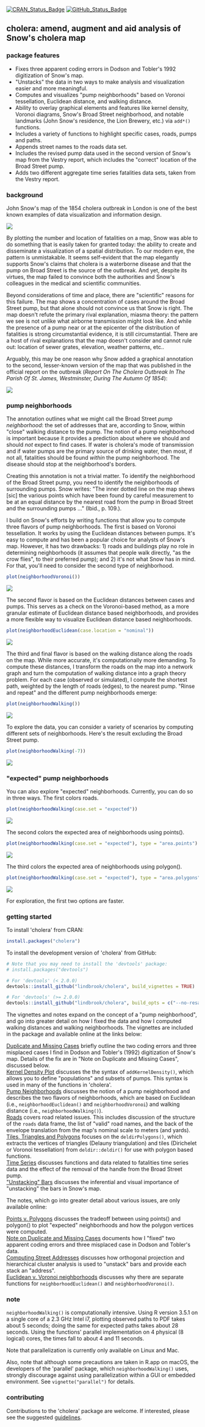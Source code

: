 
<!-- README.md is generated from README.Rmd. Please edit that file -->
[![CRAN\_Status\_Badge](http://www.r-pkg.org/badges/version/cholera)](https://cran.r-project.org/package=cholera)
[![GitHub\_Status\_Badge](https://img.shields.io/badge/GitHub-0.5.9.9021-red.svg)](https://github.com/lindbrook/cholera/blob/master/NEWS)

cholera: amend, augment and aid analysis of Snow's cholera map
--------------------------------------------------------------

### package features

-   Fixes three apparent coding errors in Dodson and Tobler's 1992 digitization of Snow's map.
-   "Unstacks" the data in two ways to make analysis and visualization easier and more meaningful.
-   Computes and visualizes "pump neighborhoods" based on Voronoi tessellation, Euclidean distance, and walking distance.
-   Ability to overlay graphical elements and features like kernel density, Voronoi diagrams, Snow's Broad Street neighborhood, and notable landmarks (John Snow's residence, the Lion Brewery, etc.) via `add*()` functions.
-   Includes a variety of functions to highlight specific cases, roads, pumps and paths.
-   Appends street names to the roads data set.
-   Includes the revised pump data used in the second version of Snow's map from the Vestry report, which includes the "correct" location of the Broad Street pump.
-   Adds two different aggregate time series fatalities data sets, taken from the Vestry report.

### background

John Snow's map of the 1854 cholera outbreak in London is one of the best known examples of data visualization and information design.

![](vignettes/msu-snows-mapB.jpg)

By plotting the number and location of fatalities on a map, Snow was able to do something that is easily taken for granted today: the ability to create and disseminate a visualization of a spatial distribution. To our modern eye, the pattern is unmistakable. It seems self-evident that the map elegantly supports Snow's claims that cholera is a waterborne disease and that the pump on Broad Street is the source of the outbreak. And yet, despite its virtues, the map failed to convince both the authorities and Snow's colleagues in the medical and scientific communities.

Beyond considerations of time and place, there are "scientific" reasons for this failure. The map shows a concentration of cases around the Broad Street pump, but that alone should not convince us that Snow is right. The map doesn't refute the primary rival explanation, miasma theory: the pattern we see is not unlike what airborne transmission might look like. And while the presence of a pump near or at the epicenter of the distribution of fatalities is strong circumstantial evidence, it is still circumstantial. There are a host of rival explanations that the map doesn't consider and cannot rule out: location of sewer grates, elevation, weather patterns, etc..

Arguably, this may be one reason why Snow added a graphical annotation to the second, lesser-known version of the map that was published in the official report on the outbreak (*Report On The Cholera Outbreak In The Parish Of St. James, Westminster, During The Autumn Of 1854*):

![](vignettes/fig12-6.png)

### pump neighborhoods

The annotation outlines what we might call the Broad Street *pump neighborhood*: the set of addresses that are, according to Snow, within "close" walking distance to the pump. The notion of a pump neighborhood is important because it provides a prediction about where we should and should *not* expect to find cases. If water is cholera's mode of transmission and if water pumps are the primary source of drinking water, then most, if not all, fatalities should be found *within* the pump neighborhood. The disease should stop at the neighborhood's borders.

Creating this annotation is not a trivial matter. To identify the neighborhood of the Broad Street pump, you need to identify the neighborhoods of surrounding pumps. Snow writes: "The inner dotted line on the map shews \[sic\] the various points which have been found by careful measurement to be at an equal distance by the nearest road from the pump in Broad Street and the surrounding pumps ..." (Ibid., p. 109.).

I build on Snow's efforts by writing functions that allow you to compute three flavors of pump neighborhoods. The first is based on Voronoi tessellation. It works by using the Euclidean distances between pumps. It's easy to compute and has been a popular choice for analysts of Snow's map. However, it has two drawbacks: 1) roads and buildings play no role in determining neighborhoods (it assumes that people walk directly, "as the crow flies", to their preferred pump); and 2) it's not what Snow has in mind. For that, you'll need to consider the second type of neighborhood.

``` r
plot(neighborhoodVoronoi())
```

![](man/figures/README-voronoi-1.png)

The second flavor is based on the Euclidean distances between cases and pumps. This serves as a check on the Voronoi-based method, as a more granular estimate of Euclidean distance based neighborhoods, and provides a more flexible way to visualize Euclidean distance based neighborhoods.

``` r
plot(neighborhoodEuclidean(case.location = "nominal"))
```

![](man/figures/README-euclidean-1.png)

The third and final flavor is based on the walking distance along the roads on the map. While more accurate, it's computationally more demanding. To compute these distances, I transform the roads on the map into a network graph and turn the computation of walking distance into a graph theory problem. For each case (observed or simulated), I compute the shortest path, weighted by the length of roads (edges), to the nearest pump. "Rinse and repeat" and the different pump neighborhoods emerge:

``` r
plot(neighborhoodWalking())
```

![](man/figures/README-walk-1.png)

To explore the data, you can consider a variety of scenarios by computing different sets of neighborhoods. Here's the result excluding the Broad Street pump.

``` r
plot(neighborhoodWalking(-7))
```

![](man/figures/README-walk7-1.png)

### "expected" pump neighborhoods

You can also explore "expected" neighborhoods. Currently, you can do so in three ways. The first colors roads.

``` r
plot(neighborhoodWalking(case.set = "expected"))
```

![](man/figures/README-expected-1.png)

The second colors the expected area of neighborhoods using points().

``` r
plot(neighborhoodWalking(case.set = "expected"), type = "area.points")
```

![](man/figures/README-expected_area_points-1.png)

The third colors the expected area of neighborhoods using polygon().

``` r
plot(neighborhoodWalking(case.set = "expected"), type = "area.polygons")
```

![](man/figures/README-expected_area_polygons-1.png)

For exploration, the first two options are faster.

### getting started

To install 'cholera' from CRAN:

``` r
install.packages("cholera")
```

To install the development version of 'cholera' from GitHub:

``` r
# Note that you may need to install the 'devtools' package:
# install.packages("devtools")

# For 'devtools' (< 2.0.0)
devtools::install_github("lindbrook/cholera", build_vignettes = TRUE)

# For 'devtools' (>= 2.0.0)
devtools::install_github("lindbrook/cholera", build_opts = c("--no-resave-data", "--no-manual"))
```

The vignettes and notes expand on the concept of a "pump neighborhood", and go into greater detail on how I fixed the data and how I computed walking distances and walking neighborhoods. The vignettes are included in the package and available online at the links below:

[Duplicate and Missing Cases](https://github.com/lindbrook/cholera/blob/master/docs/duplicate.missing.cases.md) briefly outline the two coding errors and three misplaced cases I find in Dodson and Tobler's (1992) digitization of Snow's map. Details of the fix are in "Note on Duplicate and Missing Cases", discussed below.   
[Kernel Density Plot](https://github.com/lindbrook/cholera/blob/master/docs/kernel.density.md) discusses the the syntax of `addKernelDensity()`, which allows you to define "populations" and subsets of pumps. This syntax is used in many of the functions in 'cholera'.   
[Pump Neighborhoods](https://github.com/lindbrook/cholera/blob/master/docs/pump.neighborhoods.md) discusses the notion of a pump neighborhood and describes the two flavors of neighborhoods, which are based on Euclidean (i.e., `neighborhoodEuclidean()` and `neighborhoodVoronoi`) and walking distance (i.e., `neighborhoodWalking()`).   
[Roads](https://github.com/lindbrook/cholera/blob/master/docs/roads.md) covers road related issues. This includes discussion of the structure of the `roads` data frame, the list of "valid" road names, and the back of the envelope translation from the map's nominal scale to meters (and yards).   
[Tiles, Triangles and Polygons](https://github.com/lindbrook/cholera/blob/master/docs/tiles.polygons.md) focuses on the `deldirPolygons()`, which extracts the vertices of triangles (Delauny triangulation) and tiles (Dirichelet or Voronoi tessellation) from `deldir::deldir()` for use with polygon based functions.   
[Time Series](https://github.com/lindbrook/cholera/blob/master/docs/time.series.md) discusses functions and data related to fatalities time series data and the effect of the removal of the handle from the Broad Street pump.   
["Unstacking" Bars](https://github.com/lindbrook/cholera/blob/master/docs/unstacking.bars.md) discusses the inferential and visual importance of "unstacking" the bars in Snow's map.

The notes, which go into greater detail about various issues, are only available online:

[Points v. Polygons](https://github.com/lindbrook/cholera/blob/master/docs/pump.neighborhoods.notes.md) discusses the tradeoff between using points() and polygon() to plot "expected" neighborhoods and how the polygon vertices were computed.   
[Note on Duplicate and Missing Cases](https://github.com/lindbrook/cholera/blob/master/docs/duplicate.missing.cases.notes.md) documents how I "fixed" two apparent coding errors and three misplaced case in Dodson and Tobler's data.   
[Computing Street Addresses](https://github.com/lindbrook/cholera/blob/master/docs/unstacking.bars.notes.md) discusses how orthogonal projection and hierarchical cluster analysis is used to "unstack" bars and provide each stack an "address".   
[Euclidean v. Voronoi neighborhoods](https://github.com/lindbrook/cholera/blob/master/docs/euclidean.voronoi.md) discusses why there are separate functions for `neighborhoodEuclidean()` and `neighborhoodVoronoi()`.

### note

`neighborhoodWalking()` is computationally intensive. Using R version 3.5.1 on a single core of a 2.3 GHz Intel i7, plotting observed paths to PDF takes about 5 seconds; doing the same for expected paths takes about 28 seconds. Using the functions' parallel implementation on 4 physical (8 logical) cores, the times fall to about 4 and 11 seconds.

Note that parallelization is currently only available on Linux and Mac.

Also, note that although some precautions are taken in R.app on macOS, the developers of the 'parallel' package, which `neighborhoodWalking()` uses, strongly discourage against using parallelization within a GUI or embedded environment. See `vignette("parallel")` for details.

### contributing

Contributions to the 'cholera' package are welcome. If interested, please see the suggested [guidelines](https://github.com/lindbrook/cholera/blob/master/CONTRIBUTING.md).
